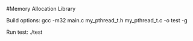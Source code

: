 #Memory Allocation Library

Build options:
gcc -m32 main.c my_pthread_t.h my_pthread_t.c -o test -g

Run test:
./test
